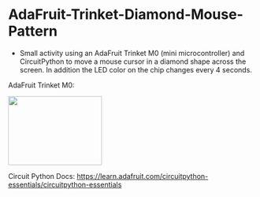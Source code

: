 # AdaFruit-Trinket-Diamond-Mouse-Pattern
* Small activity using an AdaFruit Trinket M0 (mini microcontroller) and CircuitPython to move a mouse cursor in a diamond shape across the screen.  In addition the LED color on the chip changes every 4 seconds.

AdaFruit Trinket M0:

<img src="https://cdn-shop.adafruit.com/970x728/3500-00.jpg" height=140px, width=190px>


Circuit Python Docs:
https://learn.adafruit.com/circuitpython-essentials/circuitpython-essentials

